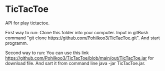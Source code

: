 # TicTacToe
API for play tictactoe.


First way to run:
Clone this folder into your computer. Input in gitBush command "git clone https://github.com/Pohilkoo3/TicTacToe.git".
And start programm.


Second way to run:
You can use this link https://github.com/Pohilkoo3/TicTacToe/blob/main/out/TicTacToe.jar for download file.
And sart it from command line java -jar TicTacToe.jar.

